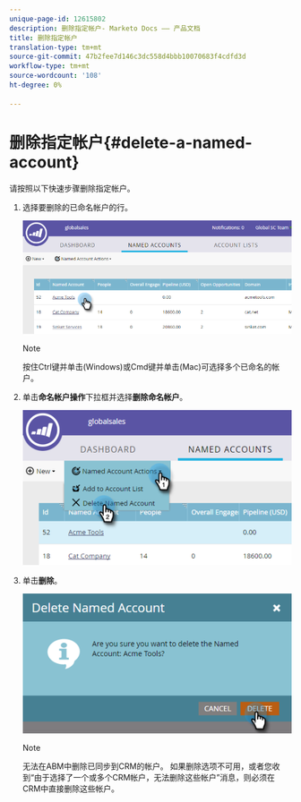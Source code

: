```yaml
---
unique-page-id: 12615802
description: 删除指定帐户- Marketo Docs —— 产品文档
title: 删除指定帐户
translation-type: tm+mt
source-git-commit: 47b2fee7d146c3dc558d4bbb10070683f4cdfd3d
workflow-type: tm+mt
source-wordcount: '108'
ht-degree: 0%

---
```



# 删除指定帐户{#delete-a-named-account}

请按照以下快速步骤删除指定帐户。

1. 选择要删除的已命名帐户的行。

   ![](assets/seven-1.png)

   >[!NOTE]
   >
   >按住Ctrl键并单击(Windows)或Cmd键并单击(Mac)可选择多个已命名的帐户。

1. 单击&#x200B;**命名帐户操作**&#x200B;下拉框并选择&#x200B;**删除命名帐户**。

   ![](assets/eight-1.png)

1. 单击&#x200B;**删除**。

   ![](assets/nine-1.png)

   >[!NOTE]
   >
   >无法在ABM中删除已同步到CRM的帐户。 如果删除选项不可用，或者您收到“由于选择了一个或多个CRM帐户，无法删除这些帐户”消息，则必须在CRM中直接删除这些帐户。

